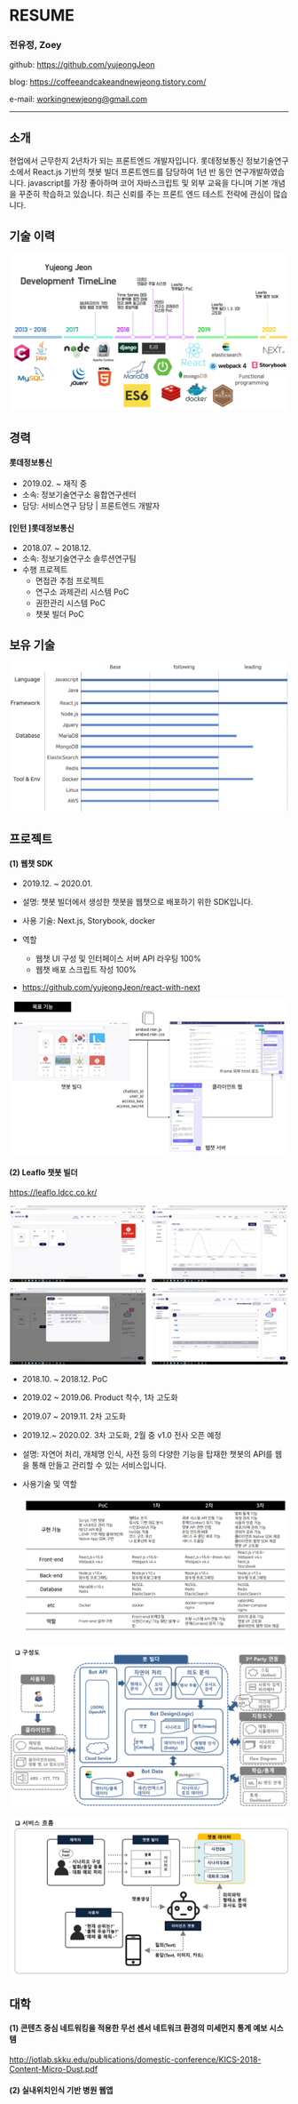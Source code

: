 # RESUME

### 전유정, Zoey

github: <https://github.com/yujeongJeon>

blog: <https://coffeeandcakeandnewjeong.tistory.com/>

e-mail: workingnewjeong@gmail.com



------

## 소개

현업에서 근무한지 2년차가 되는 프론트엔드 개발자입니다. 롯데정보통신 정보기술연구소에서 React.js 기반의 챗봇 빌더 프론트엔드를 담당하여 1년 반 동안 연구개발하였습니다. javascript를 가장 좋아하며 코어 자바스크립트 및 외부 교육을 다니며 기본 개념을 꾸준히 학습하고 있습니다. 최근 신뢰를 주는 프론트 엔드 테스트 전략에 관심이 많습니다.



## 기술 이력

![DevTimeline](./images/dev_time_line.png)

## 경력

#### 롯데정보통신 

- 2019.02. ~ 재직 중
- 소속: 정보기술연구소 융합연구센터
- 담당: 서비스연구 담당 | 프론트엔드 개발자



#### [인턴 ]롯데정보통신

- 2018.07. ~ 2018.12.
- 소속: 정보기술연구소 솔루션연구팀
- 수행 프로젝트
  - 면접관 추첨 프로젝트
  - 연구소 과제관리 시스템 PoC
  - 권한관리 시스템 PoC
  - 챗봇 빌더 PoC



## 보유 기술

![Ability01](./images/technical_ability_1.jpg)



## 프로젝트

#### (1) 웹챗 SDK

- 2019.12. ~ 2020.01.

- 설명: 챗봇 빌더에서 생성한 챗봇을 웹챗으로 배포하기 위한 SDK입니다.

- 사용 기술: Next.js, Storybook, docker

- 역할

  - 웹챗 UI 구성 및 인터페이스 서버 API 라우팅 100%
  - 웹챗 배포 스크립트 작성 100%

- <https://github.com/yujeongJeon/react-with-next>

  

![WebChat01](./images/leaflo_webchat_1.jpg)



#### (2) Leaflo 챗봇 빌더

<https://leaflo.ldcc.co.kr/>



![BotBuilder05](./images/leaflo_front_end_5.jpg)



- 2018.10. ~ 2018.12. PoC

- 2019.02 ~ 2019.06.  Product 착수, 1차 고도화

- 2019.07 ~ 2019.11. 2차 고도화

- 2019.12.~ 2020.02. 3차 고도화, 2월 중 v1.0 전사 오픈 예정

- 설명: 자연어 처리, 개체명 인식, 사전 등의 다양한 기능을 탑재한 챗봇의 API를 웹을 통해 만들고 관리할 수 있는 서비스입니다.

- 사용기술 및 역할

  ![BotBuilder00](./images/leaflo_bot_builder_3.jpg)



![BotBuilder01](./images/leaflo_bot_builder_1.jpg)



![BotBuilder02](./images/leaflo_bot_builder_2.jpg)



## 대학

#### (1) 콘텐츠 중심 네트워킹을 적용한 무선 센서 네트워크 환경의 미세먼지 통계 예보 시스템

<http://iotlab.skku.edu/publications/domestic-conference/KICS-2018-Content-Micro-Dust.pdf>



#### (2) 실내위치인식 기반 병원 웹앱

